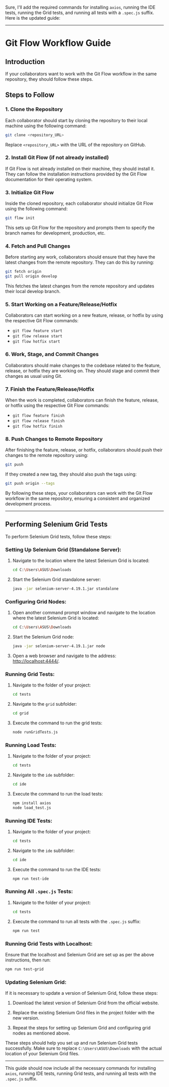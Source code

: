 Sure, I'll add the required commands for installing `axios`, running the IDE tests, running the Grid tests, and running all tests with a `.spec.js` suffix. Here is the updated guide:

---

# **Git Flow Workflow Guide**

## **Introduction**

If your collaborators want to work with the Git Flow workflow in the same repository, they should follow these steps.

## **Steps to Follow**

### **1. Clone the Repository**

Each collaborator should start by cloning the repository to their local machine using the following command: 
```bash 
git clone <repository_URL>
```
Replace `<repository_URL>` with the URL of the repository on GitHub.

### **2. Install Git Flow (if not already installed)**

If Git Flow is not already installed on their machine, they should install it. They can follow the installation instructions provided by the Git Flow documentation for their operating system.

### **3. Initialize Git Flow**

Inside the cloned repository, each collaborator should initialize Git Flow using the following command: 
```bash 
git flow init
```
This sets up Git Flow for the repository and prompts them to specify the branch names for development, production, etc.

### **4. Fetch and Pull Changes**

Before starting any work, collaborators should ensure that they have the latest changes from the remote repository. They can do this by running:
```bash 
git fetch origin 
git pull origin develop
```
This fetches the latest changes from the remote repository and updates their local develop branch.

### **5. Start Working on a Feature/Release/Hotfix**

Collaborators can start working on a new feature, release, or hotfix by using the respective Git Flow commands:
- `git flow feature start`
- `git flow release start`
- `git flow hotfix start`

### **6. Work, Stage, and Commit Changes**

Collaborators should make changes to the codebase related to the feature, release, or hotfix they are working on. They should stage and commit their changes as usual using Git.

### **7. Finish the Feature/Release/Hotfix**

When the work is completed, collaborators can finish the feature, release, or hotfix using the respective Git Flow commands:
- `git flow feature finish`
- `git flow release finish`
- `git flow hotfix finish`

### **8. Push Changes to Remote Repository**

After finishing the feature, release, or hotfix, collaborators should push their changes to the remote repository using:
```bash 
git push
```
If they created a new tag, they should also push the tags using:
```bash 
git push origin --tags
```

By following these steps, your collaborators can work with the Git Flow workflow in the same repository, ensuring a consistent and organized development process.

***

## Performing Selenium Grid Tests

To perform Selenium Grid tests, follow these steps:

### Setting Up Selenium Grid (Standalone Server):

1. Navigate to the location where the latest Selenium Grid is located:

    ```bash
    cd C:\Users\ASUS\Downloads
    ```

2. Start the Selenium Grid standalone server:

    ```bash
    java -jar selenium-server-4.19.1.jar standalone
    ```

### Configuring Grid Nodes:

1. Open another command prompt window and navigate to the location where the latest Selenium Grid is located:

    ```bash
    cd C:\Users\ASUS\Downloads
    ```

2. Start the Selenium Grid node:

    ```bash
    java -jar selenium-server-4.19.1.jar node
    ```

3. Open a web browser and navigate to the address: [http://localhost:4444/](http://localhost:4444/).

### Running Grid Tests:

1. Navigate to the folder of your project:

    ```bash
    cd tests
    ```

2. Navigate to the `grid` subfolder:

    ```bash
    cd grid
    ```

3. Execute the command to run the grid tests:

    ```bash
    node runGridTests.js
    ```

### Running Load Tests:

1. Navigate to the folder of your project:

    ```bash
    cd tests
    ```

2. Navigate to the `ide` subfolder:

    ```bash
    cd ide
    ```

3. Execute the command to run the load tests:

    ```bash
    npm install axios
    node load_test.js
    ```

### Running IDE Tests:

1. Navigate to the folder of your project:

    ```bash
    cd tests
    ```

2. Navigate to the `ide` subfolder:

    ```bash
    cd ide
    ```

3. Execute the command to run the IDE tests:

    ```bash
    npm run test-ide
    ```

### Running All `.spec.js` Tests:

1. Navigate to the folder of your project:

    ```bash
    cd tests
    ```

2. Execute the command to run all tests with the `.spec.js` suffix:

    ```bash
    npm run test
    ```

### Running Grid Tests with Localhost:

Ensure that the localhost and Selenium Grid are set up as per the above instructions, then run:

```bash
npm run test-grid
```

### Updating Selenium Grid:

If it is necessary to update a version of Selenium Grid, follow these steps:

1. Download the latest version of Selenium Grid from the official website.

2. Replace the existing Selenium Grid files in the project folder with the new version.

3. Repeat the steps for setting up Selenium Grid and configuring grid nodes as mentioned above.

These steps should help you set up and run Selenium Grid tests successfully. Make sure to replace `C:\Users\ASUS\Downloads` with the actual location of your Selenium Grid files.

---

This guide should now include all the necessary commands for installing `axios`, running IDE tests, running Grid tests, and running all tests with the `.spec.js` suffix.
